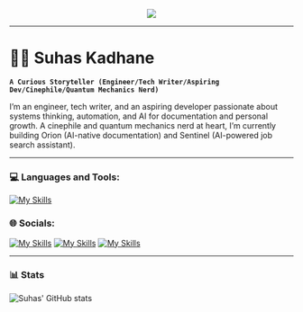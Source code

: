 <p align="center">
  <img src="https://readme-typing-svg.herokuapp.com?font=Fira+Code&size=30&duration=3000&pause=500&color=00FF00&center=true&vCenter=true&width=500&height=60&lines=Greetings+Humans!;I+am+Suhas.;Welcome+to+the+Matrix!"/>
</p>

---
# 🏄‍♂️ Suhas Kadhane

**`A Curious Storyteller (Engineer/Tech Writer/Aspiring Dev/Cinephile/Quantum Mechanics Nerd)`**

I’m an engineer, tech writer, and an aspiring developer passionate about systems thinking, automation, and AI for documentation and personal growth. A cinephile and quantum mechanics nerd at heart, I’m currently building Orion (AI-native documentation) and Sentinel (AI-powered job search assistant).

---

### 💻 Languages and Tools:
[![My Skills](https://skillicons.dev/icons?i=java,js,html,css,python,markdown,mysql,postman,github,git,githubactions,gitlab,firebase,vscode,figma,notion,ps,illustrator&theme=light)](https://skillicons.dev)

### 🌐 Socials:
[![My Skills](https://skillicons.dev/icons?i=linkedin&theme=light)](https://www.linkedin.com/in/suhas-kadhane/)
[![My Skills](https://skillicons.dev/icons?i=discord&theme=light)](https://discord.gg/https://discord.com/channels/@me)
[![My Skills](https://skillicons.dev/icons?i=figma&theme=light)](https://www.figma.com/@suhasbuilds)

---
### 📊 Stats

![Suhas' GitHub stats](https://github-readme-stats.vercel.app/api?username=suhas-kadhane&show_icons=true&theme=gruvbox)

<!-- ![GitHub Streak](https://streak-stats.demolab.com?user=ForrestKnight&theme=gruvbox&border_radius=4.5) -->
